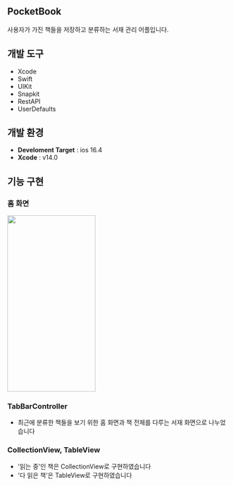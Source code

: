 ## PocketBook
사용자가 가진 책들을 저장하고 분류하는 서재 관리 어플입니다.

## 개발 도구
* Xcode
* Swift
* UIKit
* Snapkit
* RestAPI
* UserDefaults

## 개발 환경
- **Develoment Target** : ios 16.4 
- **Xcode** : v14.0

## 기능 구현
### 홈 화면
<img src = "https://github.com/Seokwon5/PocketBook/assets/77192860/6606873c-83ff-4843-9091-d3cfd7fb7926" width = "200" height = "400">

### TabBarController
- 최근에 분류한 책들을 보기 위한 홈 화면과 책 전체를 다루는 서재 화면으로 나누었습니다
### CollectionView, TableView
- '읽는 중'인 책은 CollectionView로 구현하였습니다
- '다 읽은 책'은 TableView로 구현하였습니다





